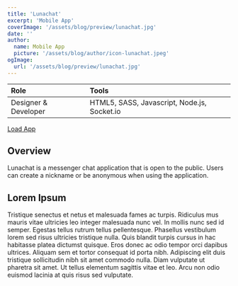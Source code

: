 ```yaml
---
title: 'Lunachat'
excerpt: 'Mobile App'
coverImage: '/assets/blog/preview/lunachat.jpg'
date: ''
author:
  name: Mobile App
  picture: '/assets/blog/author/icon-lunachat.jpeg'
ogImage:
  url: '/assets/blog/preview/lunachat.jpg'
---
```

| Role   | Tools    | 
| :----- | :------- |
| Designer & Developer  &nbsp;| HTML5, SASS, Javascript, Node.js, Socket.io |

[Load App](https://campbell-d-chat-app.herokuapp.com/) 

## Overview

Lunachat is a messenger chat application that is open to
the public. Users can create a nickname or be
anonymous when using the application.

## Lorem Ipsum

Tristique senectus et netus et malesuada fames ac turpis. Ridiculus mus mauris vitae ultricies leo integer malesuada nunc vel. In mollis nunc sed id semper. Egestas tellus rutrum tellus pellentesque. Phasellus vestibulum lorem sed risus ultricies tristique nulla. Quis blandit turpis cursus in hac habitasse platea dictumst quisque. Eros donec ac odio tempor orci dapibus ultrices. Aliquam sem et tortor consequat id porta nibh. Adipiscing elit duis tristique sollicitudin nibh sit amet commodo nulla. Diam vulputate ut pharetra sit amet. Ut tellus elementum sagittis vitae et leo. Arcu non odio euismod lacinia at quis risus sed vulputate.